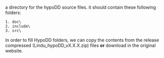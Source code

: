 a directory for the hypoDD source files. it should contain these following folders:
	
	1. doc\
	2. include\
	3. src\

In order to fill HypoDD folders, we can copy the contents from the release compressed (Lindu_hypoDD_vX.X.X.zip) files **or** download in the original website.
